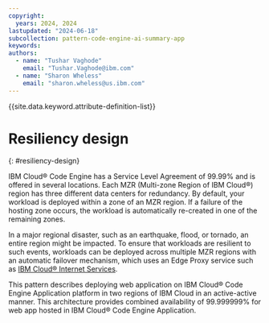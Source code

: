 ```yaml
---
copyright:
  years: 2024, 2024
lastupdated: "2024-06-18"
subcollection: pattern-code-engine-ai-summary-app
keywords:
authors:
  - name: "Tushar Vaghode"
    email: "Tushar.Vaghode@ibm.com"
  - name: "Sharon Wheless"
    email: "sharon.wheless@us.ibm.com"
---
```


{{site.data.keyword.attribute-definition-list}}

# Resiliency design
{: #resiliency-design}

IBM Cloud® Code Engine has a Service Level Agreement of 99.99% and is offered in several locations. Each MZR (Multi-zone Region of IBM Cloud®) region has three different data centers for redundancy. By default, your workload is deployed within a zone of an MZR region. If a failure of the hosting zone occurs, the workload is automatically re-created in one of the remaining zones.

In a major regional disaster, such as an earthquake, flood, or tornado, an entire region might be impacted. To ensure that workloads are resilient to such events, workloads can be deployed across multiple MZR regions with an automatic failover mechanism, which uses an Edge Proxy service such as [IBM Cloud® Internet Services](/docs/cis?topic=cis-getting-started).

This pattern describes deploying web application on IBM Cloud® Code Engine Application platform in two regions of IBM Cloud in an active-active manner. This architecture provides combined availability of 99.999999% for web app hosted in IBM Cloud® Code Engine Application.
